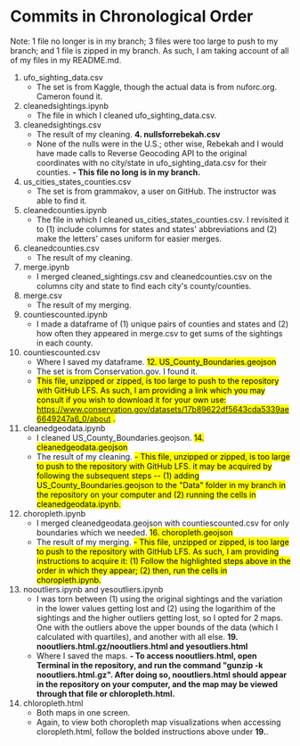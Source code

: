 # Commits in Chronological Order
Note: 1 file no longer is in my branch; 3 files were too large to push to my branch; and 1 file is zipped in my branch. As such, I am taking account of all of my files in my README.md.
1. ufo_sighting_data.csv
    - The set is from Kaggle, though the actual data is from nuforc.org. Cameron found it.
2. cleanedsightings.ipynb
    - The file in which I cleaned ufo_sighting_data.csv.
3. cleanedsightings.csv
    - The result of my cleaning.
**4. nullsforrebekah.csv**
    - None of the nulls were in the U.S.; other wise, Rebekah and I would have made calls to Reverse Geocoding API to the original coordinates with no city/state in ufo_sighting_data.csv for their counties.
    **- This file no long is in my branch.**
5. us_cities_states_counties.csv
    - The set is from grammakov, a user on GitHub. The instructor was able to find it.
6. cleanedcounties.ipynb
    - The file in which I cleaned us_cities_states_counties.csv. I revisited it to (1) include columns for states and states' abbreviations and (2) make the letters' cases uniform for easier merges.
7. cleanedcounties.csv
    - The result of my cleaning.
8. merge.ipynb
    - I merged cleaned_sightings.csv and cleanedcounties.csv on the columns city and state to find each city's county/counties.
9. merge.csv
    - The result of my merging.
10. countiescounted.ipynb
    - I made a dataframe of (1) unique pairs of counties and states and (2) how often they appeared in merge.csv to get sums of the sightings in each county.
11. countiescounted.csv
    - Where I saved my dataframe.
<mark>12. US_County_Boundaries.geojson<mark>
    - The set is from Conservation.gov. I found it.
    - <mark>This file, unzipped or zipped, is too large to push to the repository with GitHub LFS. As such, I am providing a link which you may consult if you wish to download it for your own use: https://www.conservation.gov/datasets/17b89622df5643cda5339ae6649247a6_0/about .</mark>
13. cleanedgeodata.ipynb
    - I cleaned US_County_Boundaries.geojson.
<mark>14. cleanedgeodata.geojson</mark>
    - The result of my cleaning.
    <mark>- This file, unzipped or zipped, is too large to push to the repository with GitHub LFS. it may be acquired by following the subsequent steps -- (1) adding US_County_Boundaries.geojson to the "Data" folder in my branch in the repository on your computer and (2) running the cells in cleanedgeodata.ipynb.</mark>
15. choropleth.ipynb
    - I merged cleanedgeodata.geojson with countiescounted.csv for only boundaries which we needed.
<mark>16. choropleth.geojson</mark>
    - The result of my merging.
    <mark>- This file, unzipped or zipped, is too large to push to the repository with GitHub LFS. As such, I am providing instructions to acquire it: (1) Follow the highlighted steps above in the order in which they appear; (2) then, run the cells in choropleth.ipynb.</mark>
18. nooutliers.ipynb and yesoutliers.ipynb
    - I was torn between (1) using the original sightings and the variation in the lower values getting lost and (2) using the logarithim of the sightings and the higher outliers getting lost, so I opted for 2 maps. One with the outliers above the upper bounds of the data (which I calculated with quartiles), and another with all else.
**19. nooutliers.html.gz/nooutliers.html and yesoutliers.html**
    - Where I saved the maps.
    **- To access nooutliers.html, open Terminal in the repository, and run the command "gunzip -k nooutliers.html.gz". After doing so, nooutliers.html should appear in the repository on your computer, and the map may be viewed through that file or chloropleth.html.**
20. chloropleth.html
    - Both maps in one screen.
    - Again, to view both choropleth map visualizations when accessing cloropleth.html, follow the bolded instructions above under **19.**.
